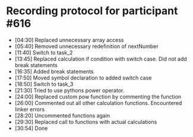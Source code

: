 # Recording protocol for participant \#616

- [04:30] Replaced unnecessary array access
- [05:40] Removed unnecessary redefinition of nextNumber
- [11:40] Switch to task_2 
- [13:45] Replaced calculation if condition with switch case. Did not add break statements
- [16:35] Added break statements
- [17:50] Moved symbol declaration to added switch case 
- [18:50] Switch to task_3 
- [21:30] Tried to use pythons power operator.
- [24:00] Replaced custom pow function by commenting the function 
- [26:00] Commented out all other calculation functions. Encountered linker errors
- [28:20] Uncommented functions again
- [29:30] Replaced call to functions with actual calculations
- [30:54] Done 


